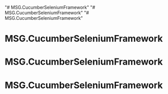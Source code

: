 "# MSG.CucumberSeleniumFramework" 
"# MSG.CucumberSeleniumFramework" 
"# MSG.CucumberSeleniumFramework" 
# MSG.CucumberSeleniumFramework
# MSG.CucumberSeleniumFramework
# MSG.CucumberSeleniumFramework
